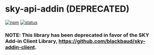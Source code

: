 # sky-api-addin (DEPRECATED)
[![npm](https://img.shields.io/npm/v/@blackbaud/sky-api-addin.svg)](https://www.npmjs.com/package/@blackbaud/sky-api-addin)
[![status](https://travis-ci.org/blackbaud/sky-api-addin.svg?branch=master)](https://travis-ci.org/blackbaud/sky-api-addin)

### NOTE: This library has been deprecated in favor of the SKY Add-in Client Library, https://github.com/blackbaud/sky-addin-client.
